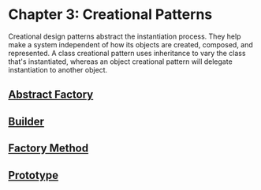 # Chapter 3: Creational Patterns

Creational design patterns abstract the instantiation process. They help make a system independent of how its objects are created, composed, and represented. A class creational pattern uses inheritance to vary the class that's instantiated, whereas an object creational pattern will delegate instantiation to another object.

## [Abstract Factory](./AbstractFactory)
## [Builder](./Builder)
## [Factory Method](./FactoryMethod)
## [Prototype](./Prototype)
